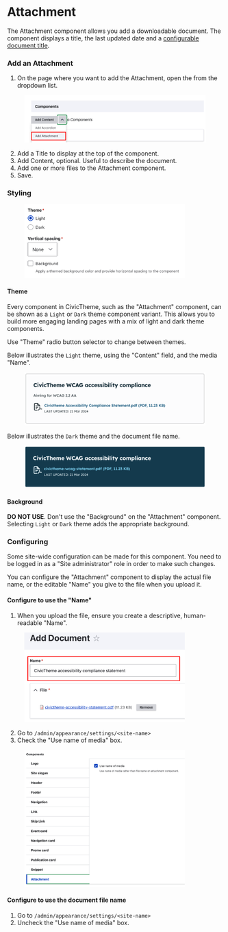 # Attachment

The Attachment component allows you add a downloadable document. The component displays a title, the last updated date and a [configurable document title](attachment.md#configuring).

### Add an Attachment

1. On the page where you want to add the Attachment, open the from the dropdown list.

<figure><img src="../../.gitbook/assets/attachment-1.png" alt=""><figcaption></figcaption></figure>

2. Add a Title to display at the top of the component.
3. Add Content, optional. Useful to describe the document.
4. Add one or more files to the Attachment component.
5. Save.

### Styling

<div align="left">

<figure><img src="../../.gitbook/assets/styling.png" alt="" width="375"><figcaption></figcaption></figure>

</div>

#### Theme

Every component in CivicTheme, such as the "Attachment" component, can be shown as a `Light` or `Dark` theme component variant. This allows you to build more engaging landing pages with a mix of light and dark theme components.&#x20;

Use "Theme" radio button selector to change between themes.

Below illustrates the `Light` theme, using the "Content" field, and the media "Name".

<figure><img src="../../.gitbook/assets/attachment-light-content.png" alt=""><figcaption></figcaption></figure>

Below illustrates the `Dark` theme and the document file name.

<figure><img src="../../.gitbook/assets/attachment-dark-no-content.png" alt=""><figcaption></figcaption></figure>

#### Background

**DO NOT USE**. Don't use the "Background" on the "Attachment" component. Selecting `Light` or `Dark` theme adds the appropriate background.

### Configuring

Some site-wide configuration can be made for this component. You need to be logged in as a "Site administrator" role in order to make such changes.

You can configure the "Attachment" component to display the actual file name, or the editable "Name" you give to the file when you upload it.  &#x20;

#### Configure to use the "Name"

1. When you upload the file, ensure you create a descriptive, human-readable "Name".

<div align="left">

<figure><img src="../../.gitbook/assets/media-name.png" alt="" width="375"><figcaption></figcaption></figure>

</div>

2. Go to `/admin/appearance/settings/<site-name>`
3. Check the "Use name of media" box.&#x20;

<div align="left">

<figure><img src="../../.gitbook/assets/attachment-configure.png" alt="" width="375"><figcaption></figcaption></figure>

</div>

#### Configure to use the document file name

1. Go to `/admin/appearance/settings/<site-name>`
2. Uncheck the "Use name of media" box.&#x20;
